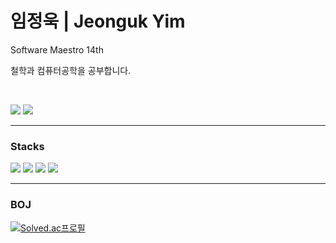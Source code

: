# 임정욱 | Jeonguk Yim

<div>
Software Maestro 14th

철학과 컴퓨터공학을 공부합니다.

</div>

<br/>

<a href="https://www.linkedin.com/in/jeonguk-yim/"><img  src="https://img.shields.io/badge/LinkedIn-0A66C2?style=for-the-badge&logo=LinkedIn&logoColor=white"/></a>
<a href="mailto:yju0808@naver.com"><img  src="https://img.shields.io/badge/Email-EA4335?style=for-the-badge&logo=Gmail&logoColor=white"/></a>

<hr/>

<h3>Stacks</h3>

<div>

<img src="https://img.shields.io/badge/Spring Boot-6DB33F?style=flat&logo=Spring Boot&logoColor=white"/>
<img src="https://img.shields.io/badge/MySQL-4479A1?style=flat&logo=MySQL&logoColor=white"/>
<img src="https://img.shields.io/badge/Amazon AWS-232F3E?style=flat&logo=Amazon AWS&logoColor=white"/>
<img src="https://img.shields.io/badge/Next.js-000000?style=flat&logo=Next.js&logoColor=white">

</div>

<hr/>

<h3>BOJ</h3>

[![Solved.ac프로필](http://mazassumnida.wtf/api/v2/generate_badge?boj=yju0808)](https://solved.ac/yju0808)
